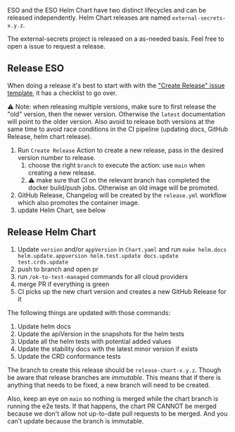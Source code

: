 ESO and the ESO Helm Chart have two distinct lifecycles and can be released independently. Helm Chart releases are named `external-secrets-x.y.z`.

The external-secrets project is released on a as-needed basis. Feel free to open a issue to request a release.

## Release ESO

When doing a release it's best to start with  with the ["Create Release" issue template](https://github.com/external-secrets/external-secrets/issues/new?assignees=&labels=area%2Frelease&projects=&template=create_release.md&title=Release+x.y), it has a checklist to go over.

⚠️ Note: when releasing multiple versions, make sure to first release the "old" version, then the newer version.
Otherwise the `latest` documentation will point to the older version. Also avoid to release both versions at the same time to avoid race conditions in the CI pipeline (updating docs, GitHub Release, helm chart release).

1. Run `Create Release` Action to create a new release, pass in the desired version number to release.
    1. choose the right `branch` to execute the action: use `main` when creating a new release.
    2. ⚠️ make sure that CI on the relevant branch has completed the docker build/push jobs. Otherwise an old image will be promoted.
2. GitHub Release, Changelog will be created by the `release.yml` workflow which also promotes the container image.
3. update Helm Chart, see below

## Release Helm Chart

1. Update `version` and/or `appVersion` in `Chart.yaml` and run `make helm.docs helm.update.appversion helm.test.update docs.update test.crds.update`
2. push to branch and open pr
3. run `/ok-to-test-managed` commands for all cloud providers
4. merge PR if everything is green
5. CI picks up the new chart version and creates a new GitHub Release for it

The following things are updated with those commands:
1. Update helm docs
2. Update the apiVersion in the snapshots for the helm tests
3. Update all the helm tests with potential added values
4. Update the stability docs with the latest minor version if exists
5. Update the CRD conformance tests

The branch to create this release should be `release-chart-x.y.z`. Though be aware that release branches are _immutable_.
This means that if there is anything that needs to be fixed, a new branch will need to be created.

Also, keep an eye on `main` so nothing is merged while the chart branch is running the e2e tests. If that happens,
the chart PR CANNOT be merged because we don't allow not up-to-date pull requests to be merged. And you can't update
because the branch is immutable.
